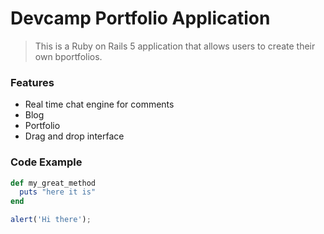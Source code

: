 # Devcamp Portfolio Application

> This is a Ruby on Rails 5 application that allows users to create their own bportfolios.

### Features

- Real time chat engine for comments
- Blog
- Portfolio
- Drag and drop interface


### Code Example

```ruby
def my_great_method
  puts "here it is"
end 
```

```javascript
alert('Hi there');
```